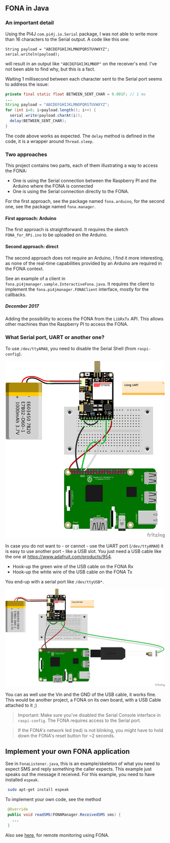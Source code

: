## FONA in Java

### An important detail
Using the PI4J `com.pi4j.io.Serial` package, I was not able to write more than 16 characters to the Serial output.
A code like this one:
```
String payload = "ABCDEFGHIJKLMNOPQRSTUVWXYZ";
serial.writeln(payload);
```
will result in an output like `"ABCDEFGHIJKLMNOP"` on the receiver's end.
I've not been able to find why, but this is a fact.

Waiting 1 millisecond between each character sent to the Serial port seems to address the issue:
```java
private final static float BETWEEN_SENT_CHAR = 0.001F; // 1 ms
...
String payload = "ABCDEFGHIJKLMNOPQRSTUVWXYZ";
for (int i=0; i<payload.length(); i++) {
  serial.write(payload.charAt(i));
  delay(BETWEEN_SENT_CHAR);
}
```
The code above works as expected. The `delay` method is defined in the code, it is a wrapper around `Thread.sleep`.

### Two approaches
This project contains two parts, each of them illustrating a way to access the FONA:
* One is using the Serial connection between the Raspberry PI and the Arduino where the FONA is connected
* One is using the Serial connection directly to the FONA.

For the first approach, see the package named `fona.arduino`, for the second one, see the package named `fona.manager`.

#### First approach: Arduino
The first approach is straightforward. It requires the sketch `FONA_for_RPi.ino` to be uploaded on the Arduino.

#### Second approach: direct
The second approach does not require an Arduino, I find it more interesting, as none of the real-time capabilities
provided by an Arduino are required in the FONA context.

See an example of a client in `fona.pi4jmanager.sample.InteractiveFona.java`. It requires the client
to implement the `fona.pi4jmanager.FONAClient` interface, mostly for the callbacks.

##### December 2017
Adding the possibility to access the FONA from the `LibRxTx` API.
This allows other machines than the Raspberry PI to access the FONA.

### What Serial port, UART or another one?
 To use `/dev/ttyAMA0`, you need to disable the Serial Shell (from `raspi-config`).

![FONA using UART](./FONA.png "UART")

 In case you do not want to - or cannot - use the UART port (`/dev/ttyAMA0`) it is easy to
 use another port - like a USB slot. You just need a USB cable like the
 one at https://www.adafruit.com/products/954.

 - Hook-up the green wire of the USB cable on the FONA Rx
 - Hook-up the white wire of the USB cable on the FONA Tx

You end-up with a serial port like `/dev/ttyUSB*`.

![FONA using USB Port](./FONA.USB.png "USB")

You can as well use the Vin and the GND of the USB cable, it works fine.
This would be another project, a FONA on its own board, with a USB Cable attached to it ;)

> Important: Make sure you've disabled the Serial Console interface in `raspi-config`. The FONA requires access to the Serial port.

> If the FONA's network led (red) is not blinking, you might have to hold down the FONA's reset button for ~2 seconds.


## Implement your own FONA application
See in `FonaListener.java`, this is an example/skeleton of what you need to expect SMS and reply
something the caller expects.
This example just speaks out the message it received.
For this example, you need to have installed `espeak`.
 ```bash
  sudo apt-get install espeak
 ```
To implement your own code, see the method
```java
 @Override
 public void readSMS(FONAManager.ReceivedSMS sms) {
   ...
 }
```

Also see [here](https://github.com/OlivierLD/navigation-desktop-user-exits/blob/master/src/olivsoftdesktopuserexits/FONAUserExit.java), for remote monitoring using FONA.
